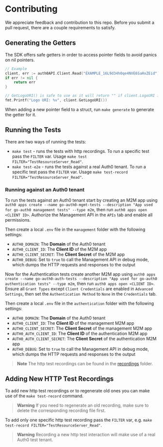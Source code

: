 # Contributing

We appreciate feedback and contribution to this repo.
Before you submit a pull request, there are a couple requirements to satisfy.

## Generating the Getters

The SDK offers safe getters in order to access pointer fields to avoid panics on nil pointers.

```go
// Example
client, err := auth0API.Client.Read("EXAMPLE_16L9d34h0qe4NVE6SaHxZEid")
if err != nil {
    return err
}

// GetLogoURI() is safe to use as it will return "" if client.LogoURI is nil. 
fmt.Printf("Logo URI: %v", client.GetLogoURI())
```

When adding a new pointer field to a struct, run `make generate` to generate the getter for it.

## Running the Tests

There are two ways of running the tests:

- `make test` - runs the tests with http recordings. To run a specific test pass the `FILTER` var. Usage `make test FILTER="TestResourceServer_Read"`.
- `make test-e2e` - runs the tests against a real Auth0 tenant. To run a specific test pass the `FILTER` var. Usage `make test-record FILTER="TestResourceServer_Read"`.

### Running against an Auth0 tenant

To run the tests against an Auth0 tenant start by creating an M2M app using `auth0 apps create --name go-auth0-mgmt-tests --description "App used for go-auth0 management tests" --type m2m`, then
run `auth0 apps open <CLIENT ID>`. Authorize the Management API in the `APIs` tab and enable all permissions.

Then create a local `.env` file in the `management` folder with the following settings:

* `AUTH0_DOMAIN`: The **Domain** of the Auth0 tenant
* `AUTH0_CLIENT_ID`: The **Client ID** of the M2M app
* `AUTH0_CLIENT_SECRET`: The **Client Secret** of the M2M app
* `AUTH0_DEBUG`: Set to `true` to call the Management API in debug mode, which dumps the HTTP requests and responses to the output


Now for the Authentication tests create another M2M app using `auth0 apps create --name go-auth0-auth-tests --description "App used for go-auth0 authentication tests" --type m2m`, then run
`auth0 apps open <CLIENT ID>`. Ensure all `Grant Types` except `Client Credentials` are enabled in `Advanced Settings`, then set the `Authentication Method` to `None` in the `Credentials` tab.

Then create a local `.env` file in the `authentication` folder with the following settings:

* `AUTH0_DOMAIN`: The **Domain** of the Auth0 tenant
* `AUTH0_CLIENT_ID`: The **Client ID** of the management M2M app
* `AUTH0_CLIENT_SECRET`: The **Client Secret** of the management M2M app
* `AUTH0_AUTH_CLIENT_ID`: The **Client ID** of the authentication M2M app
* `AUTH0_AUTH_CLIENT_SECRET`: The **Client Secret** of the authentication M2M app
* `AUTH0_DEBUG`: Set to `true` to call the Management API in debug mode, which dumps the HTTP requests and responses to the output

> **Note**
> The http test recordings can be found in the [recordings](./test/data/recordings) folder.

## Adding New HTTP Test Recordings

To add new http test recordings or to regenerate old ones you can make use of the `make test-record` command.

> **Warning**
> If you need to regenerate an old recording, make sure to delete the corresponding recording file first. 

To add only one specific http test recording pass the `FILTER` var, e.g. `make test-record FILTER="TestResourceServer_Read"`.

> **Warning**
> Recording a new http test interaction will make use of a real Auth0 test tenant. 
